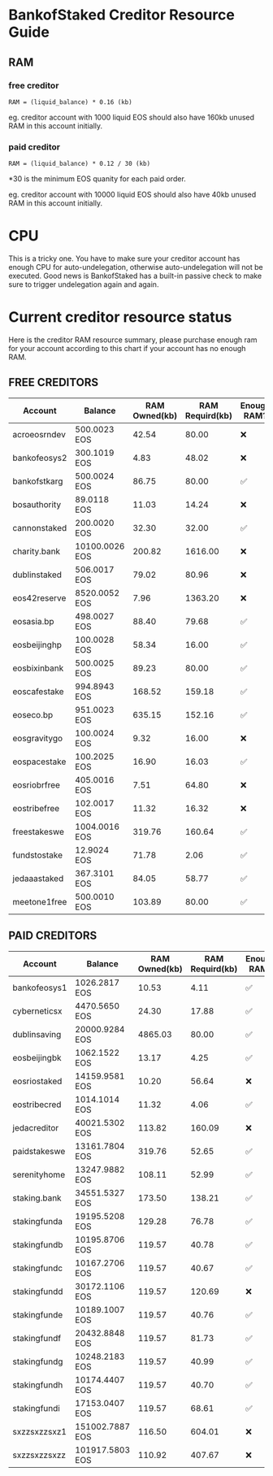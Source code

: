 # BankofStaked Creditor Resource Guide



## RAM

### free creditor

`
RAM = (liquid_balance) * 0.16 (kb)
`

eg. creditor account with 1000 liquid EOS should also have 160kb unused RAM in this account initially.


### paid creditor

`
RAM = (liquid_balance) * 0.12 / 30 (kb)
`

*30 is the minimum EOS quanity for each paid order.

eg. creditor account with 10000 liquid EOS should also have 40kb unused RAM in this account initially.


# CPU

This is a tricky one. You have to make sure your creditor account has enough CPU for auto-undelegation, otherwise auto-undelegation will not be executed. Good news is BankofStaked has a built-in passive check to make sure to trigger undelegation again and again.



# Current creditor resource status

Here is the creditor RAM resource summary, please purchase enough ram for your account according to this chart if your account has no enough RAM.


## FREE CREDITORS

| Account | Balance | RAM Owned(kb) | RAM Requird(kb) | Enough RAM? |
| ------- | ------- | --------- | ----------- | ----------- |
| acroeosrndev | 500.0023 EOS | 42.54 | 80.00 | ❌ |
| bankofeosys2 | 300.1019 EOS | 4.83 | 48.02 | ❌ |
| bankofstkarg | 500.0024 EOS | 86.75 | 80.00 | ✅ |
| bosauthority | 89.0118 EOS | 11.03 | 14.24 | ❌ |
| cannonstaked | 200.0020 EOS | 32.30 | 32.00 | ✅ |
| charity.bank | 10100.0026 EOS | 200.82 | 1616.00 | ❌ |
| dublinstaked | 506.0017 EOS | 79.02 | 80.96 | ❌ |
| eos42reserve | 8520.0052 EOS | 7.96 | 1363.20 | ❌ |
| eosasia.bp | 498.0027 EOS | 88.40 | 79.68 | ✅ |
| eosbeijinghp | 100.0028 EOS | 58.34 | 16.00 | ✅ |
| eosbixinbank | 500.0025 EOS | 89.23 | 80.00 | ✅ |
| eoscafestake | 994.8943 EOS | 168.52 | 159.18 | ✅ |
| eoseco.bp | 951.0023 EOS | 635.15 | 152.16 | ✅ |
| eosgravitygo | 100.0024 EOS | 9.32 | 16.00 | ❌ |
| eospacestake | 100.2025 EOS | 16.90 | 16.03 | ✅ |
| eosriobrfree | 405.0016 EOS | 7.51 | 64.80 | ❌ |
| eostribefree | 102.0017 EOS | 11.32 | 16.32 | ❌ |
| freestakeswe | 1004.0016 EOS | 319.76 | 160.64 | ✅ |
| fundstostake | 12.9024 EOS | 71.78 | 2.06 | ✅ |
| jedaaastaked | 367.3101 EOS | 84.05 | 58.77 | ✅ |
| meetone1free | 500.0010 EOS | 103.89 | 80.00 | ✅ |


## PAID CREDITORS
| Account | Balance | RAM Owned(kb) | RAM Requird(kb) | Enough RAM? |
| ------- | ------- | --------- | ----------- | ----------- |
| bankofeosys1 | 1026.2817 EOS | 10.53 | 4.11 | ✅ |
| cyberneticsx | 4470.5650 EOS | 24.30 | 17.88 | ✅ |
| dublinsaving | 20000.9284 EOS | 4865.03 | 80.00 | ✅ |
| eosbeijingbk | 1062.1522 EOS | 13.17 | 4.25 | ✅ |
| eosriostaked | 14159.9581 EOS | 10.20 | 56.64 | ❌ |
| eostribecred | 1014.1014 EOS | 11.32 | 4.06 | ✅ |
| jedacreditor | 40021.5302 EOS | 113.82 | 160.09 | ❌ |
| paidstakeswe | 13161.7804 EOS | 319.76 | 52.65 | ✅ |
| serenityhome | 13247.9882 EOS | 108.11 | 52.99 | ✅ |
| staking.bank | 34551.5327 EOS | 173.50 | 138.21 | ✅ |
| stakingfunda | 19195.5208 EOS | 129.28 | 76.78 | ✅ |
| stakingfundb | 10195.8706 EOS | 119.57 | 40.78 | ✅ |
| stakingfundc | 10167.2706 EOS | 119.57 | 40.67 | ✅ |
| stakingfundd | 30172.1106 EOS | 119.57 | 120.69 | ❌ |
| stakingfunde | 10189.1007 EOS | 119.57 | 40.76 | ✅ |
| stakingfundf | 20432.8848 EOS | 119.57 | 81.73 | ✅ |
| stakingfundg | 10248.2183 EOS | 119.57 | 40.99 | ✅ |
| stakingfundh | 10174.4407 EOS | 119.57 | 40.70 | ✅ |
| stakingfundi | 17153.0407 EOS | 119.57 | 68.61 | ✅ |
| sxzzsxzzsxz1 | 151002.7887 EOS | 116.50 | 604.01 | ❌ |
| sxzzsxzzsxzz | 101917.5803 EOS | 110.92 | 407.67 | ❌ |
